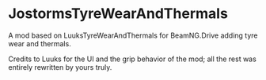 # JostormsTyreWearAndThermals
A mod based on LuuksTyreWearAndThermals for BeamNG.Drive adding tyre wear and thermals.

Credits to Luuks for the UI and the grip behavior of the mod; all the rest was entirely rewritten by yours truly.
